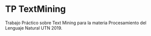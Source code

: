 # TP TextMining
Trabajo Práctico sobre Text Mining para la materia Procesamiento del Lenguaje Natural UTN 2019.
